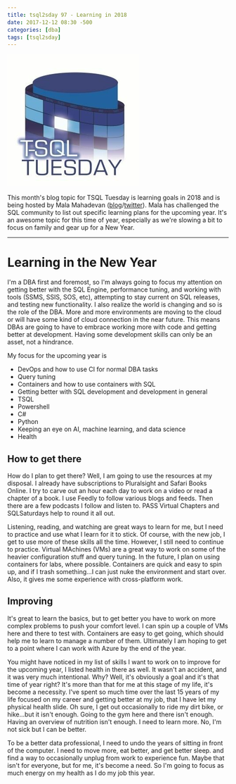 ```yaml
---
title: tsql2sday 97 - Learning in 2018
date: 2017-12-12 08:30 -500
categories: [dba]
tags: [tsql2sday]
---
```


![t2sl2sday](/assets/images/tsql2sday.jpeg)

This month's blog topic for TSQL Tuesday is learning goals in 2018 and is being hosted by Mala Mahadevan ([blog](https://curiousaboutdata.com/)/[twitter](https://twitter.com/sqlmal)). Mala has challenged the SQL community to list out specific learning plans for the upcoming year. It's an awesome topic for this time of year, especially as we're slowing a bit to focus on family and gear up for a New Year.

***

# Learning in the New Year

I'm a DBA first and foremost, so I'm always going to focus my attention on getting better with the SQL Engine, performance tuning, and working with tools (SSMS, SSIS, SOS, etc), attempting to stay current on SQL releases, and testing new functionality. I also realize the world is changing and so is the role of the DBA. More and more environments are moving to the cloud or will have some kind of cloud connection in the near future. This means DBAs are going to have to embrace working more with code and getting better at development. Having some development skills can only be an asset, not a hindrance.

My focus for the upcoming year is

- DevOps and how to use CI for normal DBA tasks
- Query tuning
- Containers and how to use containers with SQL
- Getting better with SQL development and development in general
- TSQL
- Powershell
- C#
- Python
- Keeping an eye on AI, machine learning, and data science
- Health

## How to get there

How do I plan to get there? Well, I am going to use the resources at my disposal. I already have subscriptions to Pluralsight and Safari Books Online. I try to carve out an hour each day to work on a video or read a chapter of a book. I use Feedly to follow various blogs and feeds. Then there are a few podcasts I follow and listen to. PASS Virtual Chapters and SQLSaturdays help to round it all out.

Listening, reading, and watching are great ways to learn for me, but I need to practice and use what I learn for it to stick. Of course, with the new job, I get to use more of these skills all the time. However, I still need to continue to practice. Virtual MAchines (VMs) are a great way to work on some of the heavier configuration stuff and query tuning. In the future, I plan on using containers for labs, where possible. Containers are quick and easy to spin up, and if I trash something...I can just nuke the environment and start over. Also, it gives me some experience with cross-platform work.

## Improving

It's great to learn the basics, but to get better you have to work on more complex problems to push your comfort level. I can spin up a couple of VMs here and there to test with. Containers are easy to get going, which should help me to learn to manage a number of them. Ultimately I am hoping to get to a point where I can work with Azure by the end of the year.

You might have noticed in my list of skills I want to work on to improve for the upcoming year, I listed health in there as well. It wasn't an accident, and it was very much intentional. Why? Well, it's obviously a goal and it's that time of year right? It's more than that for me at this stage of my life, it's become a necessity. I've spent so much time over the last 15 years of my life focused on my career and getting better at my job, that I have let my physical health slide. Oh sure, I get out occasionally to ride my dirt bike, or hike...but it isn't enough. Going to the gym here and there isn't enough. Having an overview of nutrition isn't enough. I need to learn more. No, I'm not sick but I can be better.

To be a better data professional, I need to undo the years of sitting in front of the computer. I need to move more, eat better, and get better sleep. and find a way to occasionally unplug from work to experience fun. Maybe that isn't for everyone, but for me, it's become a need. So I'm going to focus as much energy on my health as I do my job this year.
